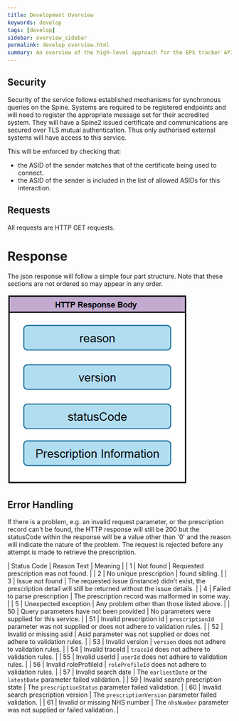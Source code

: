```yaml
---
title: Development Overview
keywords: develop
tags: [develop]
sidebar: overview_sidebar
permalink: develop_overview.html
summary: An overview of the high-level approach for the EPS tracker APIs.
---
```


## Security ##

Security of the service follows established mechanisms for synchronous queries on the Spine. Systems are required to be registered endpoints and will need to register the appropriate message set for their accredited system. They will have a Spine2 issued certificate and communications are secured over TLS mutual authentication. Thus only authorised external systems will have access to this service.

This will be enforced by checking that:

- the ASID of the sender matches that of the certificate being used to connect.
- the ASID of the sender is included in the list of allowed ASIDs for this interaction.

## Requests ##

All requests are HTTP GET requests.

# Response #

The json response will follow a simple four part structure. Note that these sections are not ordered so may appear in any order.

![ePS Tracker Response](images/develop/eps-tracker-response.png)

## Error Handling ##

If there is a problem, e.g. an invalid request parameter, or the prescription record can't be found, the HTTP response will still be 200 but the statusCode within the response will be a value other than '0' and the reason will indicate the nature of the problem. The request is rejected before any attempt is made to retrieve the prescription.

| Status Code | Reason Text | Meaning |
| 1 | Not found | Requested prescription was not found. |
| 2 | No unique prescription | found sibling. |
| 3 | Issue not found | The requested issue (instance) didn’t exist, the prescription detail will still be returned without the issue details. |
| 4 | Failed to parse prescription | The prescription record was malformed in some way. |
| 5 | Unexpected exception | Any problem other than those listed above. |
| 50 | Query parameters have not been provided | No parameters were supplied for this service. |
| 51 | Invalid prescription id | `prescriptionId` parameter was not supplied or does not adhere to validation rules. |
| 52 | Invalid or missing asid  | Asid parameter was not supplied or does not adhere to validation rules. |
| 53 | Invalid version  | `version` does not adhere to validation rules. |
| 54 | Invalid traceId | `traceId` does not adhere to validation rules. |
| 55 | Invalid userId  | `userId` does not adhere to validation rules. |
| 56 | Invalid roleProfileId  | `roleProfileId` does not adhere to validation rules. |
| 57 | Invalid search date  | The `earliestDate` or the `latestDate` parameter failed validation. |
| 59 | Invalid search prescription state  | The `prescriptionStatus` parameter failed validation. |
| 60 | Invalid search prescription version  | The `prescriptionVersion` parameter failed validation. |
| 61 | Invalid or missing NHS number  | The `nhsNumber` parameter was not supplied or failed validation. |
